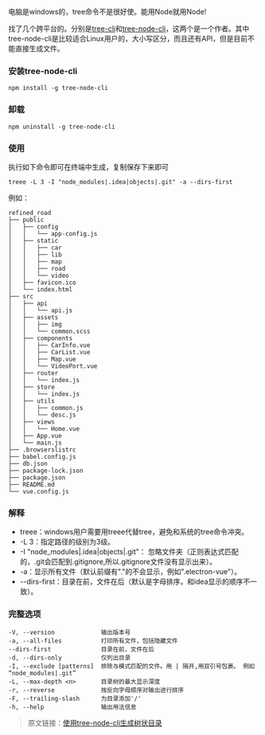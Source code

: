 电脑是windows的，tree命令不是很好使。能用Node就用Node!

找了几个跨平台的。分别是[tree-cli](https://github.com/MrRaindrop/tree-cli "tree-cli")和[tree-node-cli](https://github.com/yangshun/tree-node-cli "tree-node-cli")，这两个是一个作者。其中tree-node-cli是比较适合Linux用户的，大小写区分，而且还有API，但是目前不能直接生成文件。

### 安装tree-node-cli
```
npm install -g tree-node-cli
```
### 卸载
```
npm uninstall -g tree-node-cli
```
### 使用
执行如下命令即可在终端中生成，复制保存下来即可

```
treee -L 3 -I "node_modules|.idea|objects|.git" -a --dirs-first
```
例如：
```
refined_road
├── public
│   ├── config
│   │   └── app-config.js
│   ├── static
│   │   ├── car
│   │   ├── lib
│   │   ├── map
│   │   ├── road
│   │   └── video
│   ├── favicon.ico
│   └── index.html
├── src
│   ├── api
│   │   └── api.js
│   ├── assets
│   │   ├── img
│   │   └── common.scss
│   ├── components
│   │   ├── CarInfo.vue
│   │   ├── CarList.vue
│   │   ├── Map.vue
│   │   └── VideoPort.vue
│   ├── router
│   │   └── index.js
│   ├── store
│   │   └── index.js
│   ├── utils
│   │   ├── common.js
│   │   └── desc.js
│   ├── views
│   │   └── Home.vue
│   ├── App.vue
│   └── main.js
├── .browserslistrc
├── babel.config.js
├── db.json
├── package-lock.json
├── package.json
├── README.md
└── vue.config.js
```

### 解释
- treee：windows用户需要用treee代替tree，避免和系统的tree命令冲突。 
-  -L 3：指定路径的级别为3级。
-  -I "node_modules|.idea|objects|.git"： 忽略文件夹（正则表达式匹配的，.git会匹配到.gitignore,所以.gitignore文件没有显示出来）。
- -a：显示所有文件（默认前缀有"."的不会显示，例如".electron-vue"）。
- --dirs-first：目录在前，文件在后（默认是字母排序，和idea显示的顺序不一致）。

### 完整选项
```
-V, --version             输出版本号
-a, --all-files           打印所有文件，包括隐藏文件
--dirs-first              目录在前，文件在后
-d, --dirs-only           仅列出目录
-I, --exclude [patterns]  排除与模式匹配的文件。用 | 隔开,用双引号包裹。 例如 “node_modules|.git”
-L, --max-depth <n>       目录树的最大显示深度
-r, --reverse             按反向字母顺序对输出进行排序
-F, --trailing-slash      为目录添加'/'
-h, --help                输出用法信息
```

> 原文链接：[使用tree-node-cli生成树状目录](https://blog.csdn.net/chenggedian7759/article/details/100985562)
